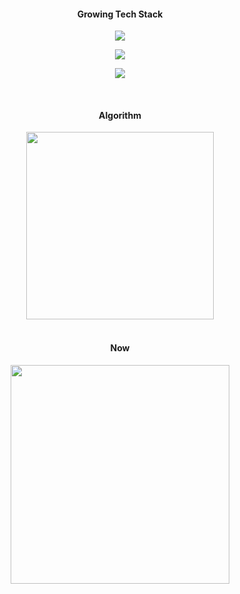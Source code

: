 <h4 align="center">Growing Tech Stack</h4>
<p align="center">
  <a href="https://skillicons.dev">
    <img src="https://skillicons.dev/icons?i=java,py,spring,mysql,redis" />
  </a>
<p align="center">
  <a href="https://skillicons.dev">
    <img src="https://skillicons.dev/icons?i=githubactions,aws,nginx,docker" />
  </a>
</p>
<p align="center">
  <a href="https://skillicons.dev">
    <img src="https://skillicons.dev/icons?i=html,css,vue" />
  </a>
</p>

<br />

<h4 align="center">Algorithm</h4>
<div align="center">
  <a href="https://solved.ac/yeon1109">
    <img src="http://mazassumnida.wtf/api/v2/generate_badge?boj=yeon1109" width="300" />
  </a>
</div>

<br />

<h4 align="center">Now</h4>
<div align="center">
  <a href="https://github.com/anuraghazra/github-readme-stats">
    <img src="https://github-readme-stats.vercel.app/api?username=yeonise" width="350" />
  </a>
</div>
